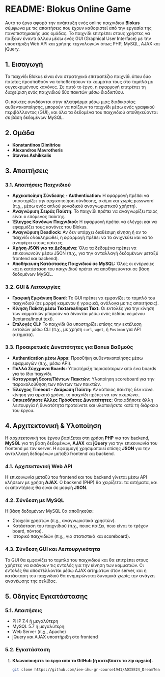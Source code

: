 # README: Blokus Online Game

Αυτό το έργο αφορά την ανάπτυξη ενός online παιχνιδιού **Blokus** σύμφωνα με τις απαιτήσεις που έχουν καθοριστεί από την εργασία της πανεπιστημιακής μας ομάδας. Το παιχνίδι επιτρέπει στους χρήστες να παίξουν έναντι άλλου μέσω ενός GUI (Graphical User Interface) με την υποστήριξη Web API και χρήσης τεχνολογιών όπως PHP, MySQL, AJAX και jQuery.

## 1. Εισαγωγή

Το παιχνίδι Blokus είναι ένα στρατηγικό επιτραπέζιο παιχνίδι όπου δύο παίκτες προσπαθούν να τοποθετήσουν τα κομμάτια τους στο ταμπλό με συγκεκριμένους κανόνες. Σε αυτό το έργο, η εφαρμογή επιτρέπει τη διαχείριση ενός παιχνιδιού δύο παικτών μέσω διαδικτύου. 

Οι παίκτες συνδέονται στην πλατφόρμα μέσω μιας διαδικασίας αυθεντικοποίησης, μπορούν να παίξουν το παιχνίδι μέσω ενός γραφικού περιβάλλοντος (GUI), και όλα τα δεδομένα του παιχνιδιού αποθηκεύονται σε βάση δεδομένων MySQL.

## 2. Ομάδα

- **Konstantinos Dimitriou**
- **Alexandros Mavrotheris**
- **Stavros Ashikkalis**

## 3. Απαιτήσεις

### 3.1. Απαιτήσεις Παιχνιδιού
- **Αρχικοποίηση Σύνδεσης - Authentication:** Η εφαρμογή πρέπει να υποστηρίζει την αρχικοποίηση σύνδεσης, ακόμα και χωρίς password (π.χ., μέσω ενός απλού μοναδικού αναγνωριστικού χρήστη).
- **Αναγνώριση Σειράς Παίκτη:** Το παιχνίδι πρέπει να αναγνωρίζει ποιος είναι ο επόμενος παίκτης.
- **Έλεγχος Κανόνων Παιχνιδιού:** Η εφαρμογή πρέπει να ελέγχει και να εφαρμόζει τους κανόνες του Blokus.
- **Αναγνώριση Deadlock:** Αν δεν υπάρχει διαθέσιμη κίνηση ή αν το παιχνίδι ολοκληρωθεί, η εφαρμογή πρέπει να το ανιχνεύει και να το αναφέρει στους παίκτες.
- **Χρήση JSON για τα Δεδομένα:** Όλα τα δεδομένα πρέπει να επικοινωνούν μέσω JSON (π.χ., για την ανταλλαγή δεδομένων μεταξύ frontend και backend).
- **Αποθήκευση Κατάστασης Παιχνιδιού σε MySQL:** Όλες οι ενέργειες και η κατάσταση του παιχνιδιού πρέπει να αποθηκεύονται σε βάση δεδομένων MySQL.

### 3.2. GUI & Λειτουργίες
- **Γραφική Εμφάνιση Board:** Το GUI πρέπει να εμφανίζει το ταμπλό του παιχνιδιού (σε μορφή κειμένου ή γραφικά, ανάλογα με τις απαιτήσεις).
- **Κίνηση Παίκτη μέσω Textarea/Input Text:** Οι εντολές για την κίνηση των κομματιών μπορούν να δίνονται μέσω ενός πεδίου κειμένου (textarea/input text).
- **Επιλογές CLI:** Το παιχνίδι θα υποστηρίζει επίσης την εκτέλεση εντολών μέσω CLI (π.χ., με χρήση `curl`, `wget`, ή `Postman` για API αιτήματα).
  
### 3.3. Προαιρετικές Δυνατότητες για Bonus Βαθμούς
- **Authentication μέσω Apps:** Προσθήκη αυθεντικοποίησης μέσω εφαρμογών (π.χ., μέσω API).
- **Πολλά Σύγχρονα Boards:** Υποστήριξη περισσότερων από ένα boards για το ίδιο παιχνίδι.
- **Καταγραφή Score/Πόντων Παικτών:** Υλοποίηση scoreboard για την παρακολούθηση των πόντων των παικτών.
- **Έλεγχος Timeout - Ακύρωση Παίκτη:** Αν κάποιος παίκτης δεν κάνει κίνηση για αρκετό χρόνο, το παιχνίδι πρέπει να τον ακυρώνει.
- **Οποιεσδήποτε Άλλες Πρόσθετες Δυνατότητες:** Οποιαδήποτε άλλη λειτουργία ή δυνατότητα προτείνετε και υλοποιήσετε κατά τη διάρκεια του έργου.

## 4. Αρχιτεκτονική & Υλοποίηση

Η αρχιτεκτονική του έργου βασίζεται στη χρήση **PHP** για τον backend, **MySQL** για τη βάση δεδομένων, **AJAX** και **jQuery** για την επικοινωνία του frontend με τον server. Η εφαρμογή χρησιμοποιεί επίσης **JSON** για την ανταλλαγή δεδομένων μεταξύ frontend και backend.

### 4.1. Αρχιτεκτονική Web API
Η επικοινωνία μεταξύ του frontend και του backend γίνεται μέσω API κλήσεων με χρήση **AJAX**. Ο backend (PHP) θα χειρίζεται τα αιτήματα, και οι απαντήσεις θα είναι σε μορφή **JSON**.

### 4.2. Σύνδεση με MySQL
Η βάση δεδομένων MySQL θα αποθηκεύει:
- Στοιχεία χρηστών (π.χ., αναγνωριστικά χρηστών).
- Κατάσταση του παιχνιδιού (π.χ., ποιος παίζει, ποιο είναι το τρέχον board, πόντοι).
- Ιστορικό παιχνιδιών (π.χ., για στατιστικά και scoreboard).

### 4.3. Σύνδεση GUI και Λειτουργικότητα
Το GUI θα εμφανίζει το ταμπλό του παιχνιδιού και θα επιτρέπει στους χρήστες να εισάγουν τις εντολές για την κίνηση των κομματιών. Οι εντολές θα αποστέλλονται μέσω AJAX αιτημάτων στον server, και η κατάσταση του παιχνιδιού θα ενημερώνεται δυναμικά χωρίς την ανάγκη ανανέωσης της σελίδας.

## 5. Οδηγίες Εγκατάστασης

### 5.1. Απαιτήσεις
- PHP 7.4 ή μεγαλύτερη
- MySQL 5.7 ή μεγαλύτερη
- Web Server (π.χ., Apache)
- jQuery και AJAX υποστήριξη στο frontend

### 5.2. Εγκατάσταση
1. **Κλωνοποιήστε το έργο από το GitHub (ή κατεβάστε το zip αρχείο).**
   ```bash
   git clone https://github.com/iee-ihu-gr-course1941/ADISE24_DreamTeam.git